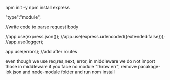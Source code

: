 npm init -y
npm install express

"type":"module",


//write code to parse request body

//app.use(express.json());
//app.use(express.urlencoded({extended:false}));
//app.use(logger);

app.use(errors); //add after routes

even though we use req,res,next, error, in middleware we do not import those in middleware
if you face no module "throw err", remove pacakage-lok json and node-module folder and run nom install

